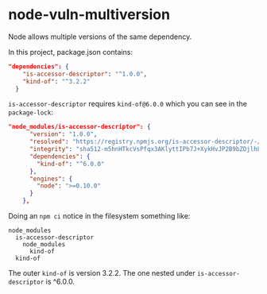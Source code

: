 # node-vuln-multiversion

Node allows multiple versions of the same dependency.

In this project, package.json contains:

```json
"dependencies": {
    "is-accessor-descriptor": "^1.0.0",
    "kind-of": "^3.2.2"
  }
```

`is-accessor-descriptor` requires `kind-of@6.0.0` which you can see in the `package-lock`:

```json
"node_modules/is-accessor-descriptor": {
      "version": "1.0.0",
      "resolved": "https://registry.npmjs.org/is-accessor-descriptor/-/is-accessor-descriptor-1.0.0.tgz",
      "integrity": "sha512-m5hnHTkcVsPfqx3AKlyttIPb7J+XykHvJP2B9bZDjlhLIoEq4XoK64Vg7boZlVWYK6LUY94dYPEE7Lh0ZkZKcQ==",
      "dependencies": {
        "kind-of": "^6.0.0"
      },
      "engines": {
        "node": ">=0.10.0"
      }
    },
```

Doing an `npm ci` notice in the filesystem something like:

```
node_modules
  is-accessor-descriptor
    node_modules
      kind-of
  kind-of
```

The outer `kind-of` is version 3.2.2. The one nested under `is-accessor-descriptor` is ^6.0.0. 
